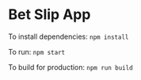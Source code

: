 # Bet Slip App

To install dependencies:
`npm install`

To run:
`npm start`

To build for production:
`npm run build`
